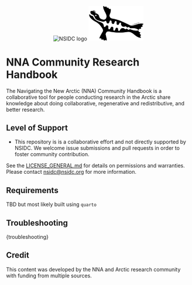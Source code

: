 
<p align="center">
  <img alt="NSIDC logo" src="https://nsidc.org/themes/custom/nsidc/logo.svg" width="150" />
  <img alt="NNA-CO Seal Logo" src="images/seal_logo_small.png" width="150" />
</p>


# NNA Community Research Handbook

The Navigating the New Arctic (NNA) Community Handbook is a collaborative tool for people conducting research in the Arctic share knowledge about doing collaborative, regenerative and redistributive, and better research.


## Level of Support

* This repository is is a collaborative effort and not directly supported by NSIDC.  We welcome issue submissions and
  pull requests in order to foster community contribution.

See the [LICENSE_GENERAL.md](LICENSE_GENERAL.md) for details on permissions and warranties. Please contact
nsidc@nsidc.org for more information.


## Requirements

TBD but most likely built using `quarto`


## Troubleshooting

{troubleshooting}


## Credit

This content was developed by the NNA and Arctic research community with funding from
multiple sources.
